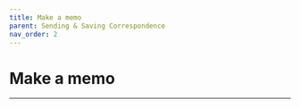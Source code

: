 ```yaml
---
title: Make a memo
parent: Sending & Saving Correspondence
nav_order: 2
---
```


# Make a memo

---
